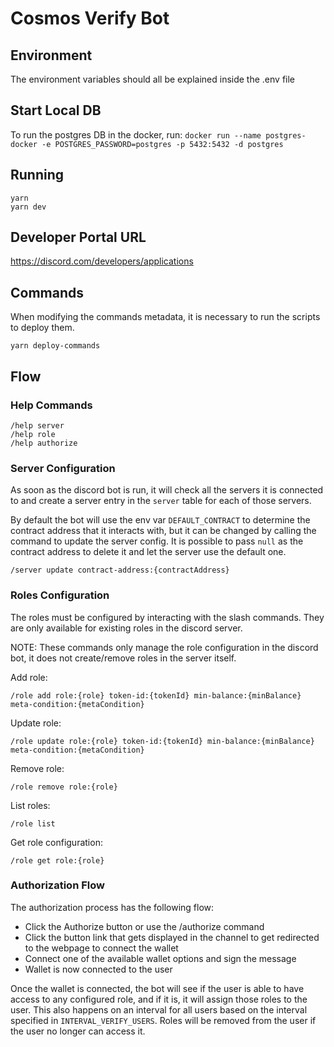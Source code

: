 # Cosmos Verify Bot

## Environment

The environment variables should all be explained inside the .env file

## Start Local DB

To run the postgres DB in the docker, run: `docker run --name postgres-docker -e POSTGRES_PASSWORD=postgres -p 5432:5432 -d postgres`

## Running

```
yarn
yarn dev
```

## Developer Portal URL

https://discord.com/developers/applications

## Commands

When modifying the commands metadata, it is necessary to run the scripts to deploy them.
```
yarn deploy-commands
```

## Flow

### Help Commands

```
/help server
/help role
/help authorize
```

### Server Configuration

As soon as the discord bot is run, it will check all the servers it is connected to and create a server entry in the `server` table for each of those servers.

By default the bot will use the env var `DEFAULT_CONTRACT` to determine the contract address that it interacts with, but it can be changed by calling the command to update the server config.
It is possible to pass `null` as the contract address to delete it and let the server use the default one.
```
/server update contract-address:{contractAddress}
```

### Roles Configuration

The roles must be configured by interacting with the slash commands.
They are only available for existing roles in the discord server.

NOTE: These commands only manage the role configuration in the discord bot, it does not create/remove roles in the server itself.

Add role:
```
/role add role:{role} token-id:{tokenId} min-balance:{minBalance} meta-condition:{metaCondition}
```

Update role:
```
/role update role:{role} token-id:{tokenId} min-balance:{minBalance} meta-condition:{metaCondition}
```

Remove role:
```
/role remove role:{role}
```

List roles:
```
/role list
```

Get role configuration:
```
/role get role:{role}
```

### Authorization Flow

The authorization process has the following flow:
- Click the Authorize button or use the /authorize command
- Click the button link that gets displayed in the channel to get redirected to the webpage to connect the wallet
- Connect one of the available wallet options and sign the message
- Wallet is now connected to the user

Once the wallet is connected, the bot will see if the user is able to have access to any configured role, and if it is, it will assign those roles to the user.
This also happens on an interval for all users based on the interval specified in `INTERVAL_VERIFY_USERS`.
Roles will be removed from the user if the user no longer can access it.
